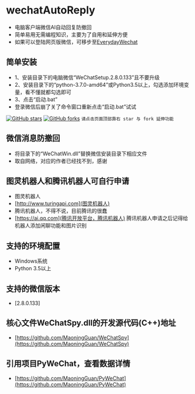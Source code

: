 # wechatAutoReply
* 电脑客户端微信AI自动回复防撤回
* 简单易用无需编程知识，主要为了自用和延伸方便
* 如果可以登陆网页版微信，可移步至[EverydayWechat](https://github.com/sfyc23/EverydayWechat)

## 简单安装
* 1、安装目录下的电脑微信“WeChatSetup.2.8.0.133”且不要升级
* 2、安装目录下的“python-3.7.0-amd64”或Python3.5以上，勾选添加环境变量，看不懂就都勾选即可
* 3、点击“启动.bat”
* 登录微信后崩了关了命令窗口重新点击“启动.bat”试试

[![GitHub stars](https://img.shields.io/github/stars/LanioHe/wechatAutoReply.svg?style=social)](https://github.com/LanioHe/wechatAutoReply/stargazers)     [![GitHub forks](https://img.shields.io/github/forks/LanioHe/wechatAutoReply.svg?style=social)](https://github.com/LanioHe/wechatAutoReply/network/members)  `请点击页面顶部靠右 star 与 fork 延伸功能`

## 微信消息防撤回
* 将目录下的“WeChatWin.dll”替换微信安装目录下相应文件
* 取自网络，对应的作者已经找不到，感谢

## 图灵机器人和腾讯机器人可自行申请
* 图灵机器人
* [http://www.turingapi.com](图灵机器人)
* 腾讯机器人，不得不说，目前腾讯的很蠢
* [https://ai.qq.com](腾讯开放平台，腾讯机器人) 腾讯机器人申请之后记得给机器人添加闲聊功能和图片识别

## 支持的环境配置
* Windows系统
* Python 3.5以上

## 支持的微信版本
* [2.8.0.133]

## 核心文件WeChatSpy.dll的开发源代码(C++)地址
* [https://github.com/MaoningGuan/WeChatSpy](https://github.com/MaoningGuan/WeChatSpy)
## 引用项目PyWeChat，查看数据详情
* [https://github.com/MaoningGuan/PyWeChat](https://github.com/MaoningGuan/PyWeChat)
